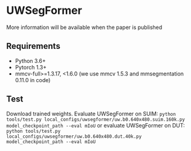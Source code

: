 # UWSegFormer
More information will be available when the paper is published
## Requirements
 * Python 3.6+
 * Pytorch 1.3+
 * mmcv-full>=1.3.17, <1.6.0 (we use mmcv 1.5.3 and mmsegmentation 0.11.0 in code)
## Test
  Download trained weights. Evaluate UWSegFormer on SUIM:
  `python tools/test.py local_configs/uwsegformer/uw.b0.640x480.suim.160k.py model_checkpoint_path --eval mIoU`
  or evaluate UWSegFormer on DUT:
  `python tools/test.py local_configs/uwsegformer/uw.b0.640x480.dut.40k.py model_checkpoint_path --eval mIoU`

